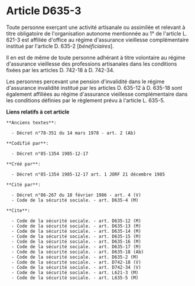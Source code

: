 # Article D635-3

Toute personne exerçant une activité artisanale ou assimilée et relevant à titre obligatoire de l'organisation autonome
mentionnée au 1° de l'article L. 621-3 est affiliée d'office au régime d'assurance vieillesse complémentaire institué par
l'article D. 635-2 [*bénéficiaires*]. 

Il en est de même de toute personne adhérant à titre volontaire au régime d'assurance vieillesse des professions artisanales
dans les conditions fixées par les articles D. 742-18 à D. 742-34. 

Les personnes percevant une pension d'invalidité dans le régime d'assurance invalidité institué par les articles D. 635-12 à
D. 635-18 sont également affiliées au régime d'assurance vieillesse complémentaire dans les conditions définies par le
règlement prévu à l'article L. 635-5.

**Liens relatifs à cet article**

	**Anciens textes**:

	  - Décret n°78-351 du 14 mars 1978 - art. 2 (Ab)

	**Codifié par**:

	  - Décret n°85-1354 1985-12-17

	**Créé par**:

	  - Décret n°85-1354 1985-12-17 art. 1 JORF 21 décembre 1985

	**Cité par**:

	  - Décret n°86-267 du 18 février 1986 - art. 4 (V)
	  - Code de la sécurité sociale. - art. D635-4 (M)

	**Cite**:

	  - Code de la sécurité sociale. - art. D635-12 (M)
	  - Code de la sécurité sociale. - art. D635-13 (M)
	  - Code de la sécurité sociale. - art. D635-14 (M)
	  - Code de la sécurité sociale. - art. D635-15 (M)
	  - Code de la sécurité sociale. - art. D635-16 (M)
	  - Code de la sécurité sociale. - art. D635-17 (M)
	  - Code de la sécurité sociale. - art. D635-18 (Ab)
	  - Code de la sécurité sociale. - art. D635-2 (M)
	  - Code de la sécurité sociale. - art. D742-18 (V)
	  - Code de la sécurité sociale. - art. D742-34 (V)
	  - Code de la sécurité sociale. - art. L621-3 (M)
	  - Code de la sécurité sociale. - art. L635-5 (M)
